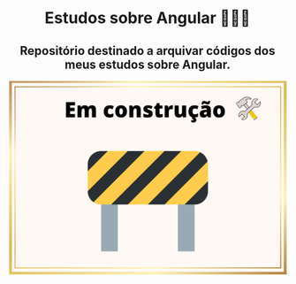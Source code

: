 <h1 align="center"> Estudos sobre Angular 👩🏽‍💻 </h1>


<h2 align="center">Repositório destinado a arquivar códigos dos meus estudos sobre Angular. </h2> 

<p align="center">
 <img width="600" src="./em-construcao.png">
</p>
